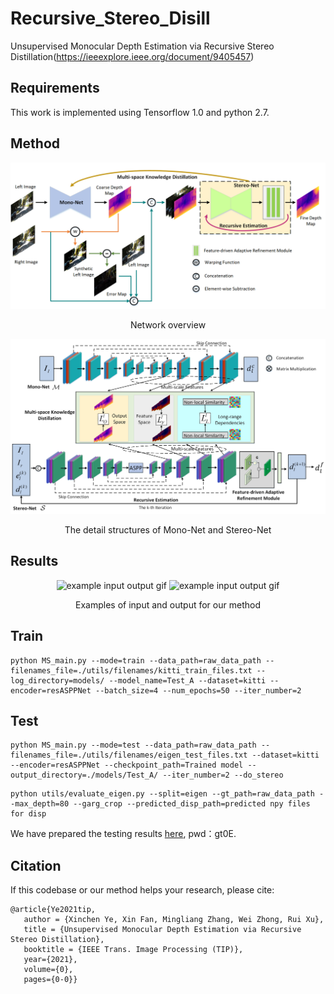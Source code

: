 # Recursive_Stereo_Disill
Unsupervised Monocular Depth Estimation via Recursive Stereo Distillation(https://ieeexplore.ieee.org/document/9405457)
## Requirements
This work is implemented using Tensorflow 1.0 and python 2.7.

## Method
<p align="center">
  <img src="images/framework.png" alt="frameworkpng" width="800" />
</p>
<p align="center">Network overview</p>
<p align="center">
  <img src="images/fdetails.png" alt="fdetails" width="800" />
</p>
<p align="center">The detail structures of Mono-Net and Stereo-Net</p>

## Results
<p align="center">
  <img src="images/Color_image.gif" alt="example input output gif" width="400" />
  <img src="images/Ous_distill.gif" alt="example input output gif" width="400" />
</p>
<p align="center">Examples of input and output for our method</p>

## Train
```
python MS_main.py --mode=train --data_path=raw_data_path --filenames_file=./utils/filenames/kitti_train_files.txt --log_directory=models/ --model_name=Test_A --dataset=kitti --encoder=resASPPNet --batch_size=4 --num_epochs=50 --iter_number=2
```
## Test
```
python MS_main.py --mode=test --data_path=raw_data_path --filenames_file=./utils/filenames/eigen_test_files.txt --dataset=kitti --encoder=resASPPNet --checkpoint_path=Trained model --output_directory=./models/Test_A/ --iter_number=2 --do_stereo
```
```
python utils/evaluate_eigen.py --split=eigen --gt_path=raw_data_path --max_depth=80 --garg_crop --predicted_disp_path=predicted npy files for disp
```
We have prepared the testing results [here](https://pan.baidu.com/s/1dygNvYEmTAwStvI6q0o9mw), pwd：gt0E.
## Citation

If this codebase or our method helps your research, please cite:
```
@article{Ye2021tip,
   author = {Xinchen Ye, Xin Fan, Mingliang Zhang, Wei Zhong, Rui Xu},
   title = {Unsupervised Monocular Depth Estimation via Recursive Stereo Distillation},
   booktitle = {IEEE Trans. Image Processing (TIP)},
   year={2021}, 
   volume={0}, 
   pages={0-0}}
```







  

